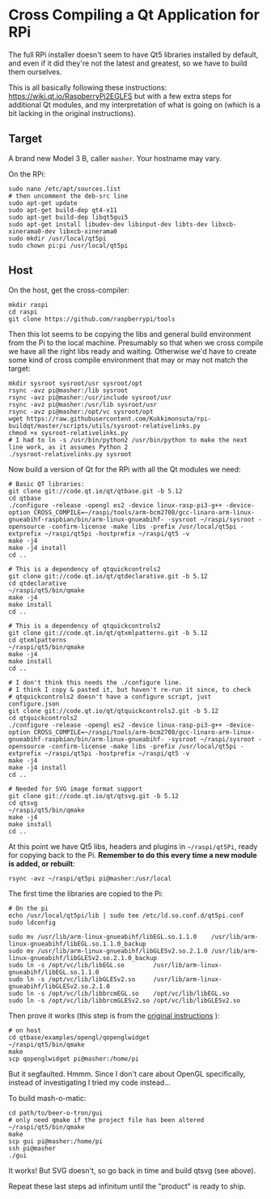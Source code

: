 # Cross Compiling a Qt Application for RPi

The full RPi installer doesn't seem to have Qt5 libraries installed by default, 
and even if it did they're not the latest and greatest, so we have to build
them ourselves.

This is all basically following these instructions: https://wiki.qt.io/RaspberryPi2EGLFS but with a few extra steps for additional Qt modules, and my interpretation of what is going on (which is a bit lacking in the original instructions).


## Target

A brand new Model 3 B, caller `masher`. Your hostname may vary.

On the RPi:

    sudo nano /etc/apt/sources.list
    # then uncomment the deb-src line
    sudo apt-get update
    sudo apt-get build-dep qt4-x11
    sudo apt-get build-dep libqt5gui5 
    sudo apt-get install libudev-dev libinput-dev libts-dev libxcb-xinerama0-dev libxcb-xinerama0
    sudo mkdir /usr/local/qt5pi
    sudo chown pi:pi /usr/local/qt5pi

## Host

On the host, get the cross-compiler:

    mkdir raspi
    cd raspi
    git clone https://github.com/raspberrypi/tools

Then this lot seems to be copying the libs and general build environment from the Pi to the local machine. Presumably so that when we cross compile we have all the right libs ready and waiting. Otherwise we'd have to create some kind of cross compile environment that may or may not match the target:

    mkdir sysroot sysroot/usr sysroot/opt
    rsync -avz pi@masher:/lib sysroot
    rsync -avz pi@masher:/usr/include sysroot/usr
    rsync -avz pi@masher:/usr/lib sysroot/usr
    rsync -avz pi@masher:/opt/vc sysroot/opt
    wget https://raw.githubusercontent.com/Kukkimonsuta/rpi-buildqt/master/scripts/utils/sysroot-relativelinks.py
    chmod +x sysroot-relativelinks.py
    # I had to ln -s /usr/bin/python2 /usr/bin/python to make the next line work, as it assumes Python 2
    ./sysroot-relativelinks.py sysroot 

Now build a version of Qt for the RPi with all the Qt modules we need:

    # Basic QT libraries:
    git clone git://code.qt.io/qt/qtbase.git -b 5.12
    cd qtbase
    ./configure -release -opengl es2 -device linux-rasp-pi3-g++ -device-option CROSS_COMPILE=~/raspi/tools/arm-bcm2708/gcc-linaro-arm-linux-gnueabihf-raspbian/bin/arm-linux-gnueabihf- -sysroot ~/raspi/sysroot -opensource -confirm-license -make libs -prefix /usr/local/qt5pi -extprefix ~/raspi/qt5pi -hostprefix ~/raspi/qt5 -v
    make -j4
    make -j4 install
    cd ..

    # This is a dependency of qtquickcontrols2
    git clone git://code.qt.io/qt/qtdeclarative.git -b 5.12
    cd qtdeclarative
    ~/raspi/qt5/bin/qmake
    make -j4
    make install
    cd ..

    # This is a dependency of qtquickcontrols2
    git clone git://code.qt.io/qt/qtxmlpatterns.git -b 5.12
    cd qtxmlpatterns
    ~/raspi/qt5/bin/qmake
    make -j4
    make install
    cd ..

    # I don't think this needs the ./configure line.
    # I think I copy & pasted it, but haven't re-run it since, to check
    # qtquickcontrols2 doesn't have a configure script, just configure.json
    git clone git://code.qt.io/qt/qtquickcontrols2.git -b 5.12
    cd qtquickcontrols2
    ./configure -release -opengl es2 -device linux-rasp-pi3-g++ -device-option CROSS_COMPILE=~/raspi/tools/arm-bcm2708/gcc-linaro-arm-linux-gnueabihf-raspbian/bin/arm-linux-gnueabihf- -sysroot ~/raspi/sysroot -opensource -confirm-license -make libs -prefix /usr/local/qt5pi -extprefix ~/raspi/qt5pi -hostprefix ~/raspi/qt5 -v
    make -j4
    make -j4 install
    cd ..

    # Needed for SVG image format support
    git clone git://code.qt.io/qt/qtsvg.git -b 5.12
    cd qtsvg
    ~/raspi/qt5/bin/qmake
    make -j4
    make install
    cd ..


At this point we have Qt5 libs, headers and plugins in `~/raspi/qt5Pi`, ready for copying back to the Pi. **Remember to do this every time a new module is added, or rebuilt**:

    rsync -avz ~/raspi/qt5pi pi@masher:/usr/local

The first time the libraries are copied to the Pi:

    # On the pi
    echo /usr/local/qt5pi/lib | sudo tee /etc/ld.so.conf.d/qt5pi.conf
    sudo ldconfig

    sudo mv /usr/lib/arm-linux-gnueabihf/libEGL.so.1.1.0    /usr/lib/arm-linux-gnueabihf/libEGL.so.1.1.0_backup 
    sudo mv /usr/lib/arm-linux-gnueabihf/libGLESv2.so.2.1.0 /usr/lib/arm-linux-gnueabihf/libGLESv2.so.2.1.0_backup 
    sudo ln -s /opt/vc/lib/libEGL.so        /usr/lib/arm-linux-gnueabihf/libEGL.so.1.1.0 
    sudo ln -s /opt/vc/lib/libGLESv2.so     /usr/lib/arm-linux-gnueabihf/libGLESv2.so.2.1.0 
    sudo ln -s /opt/vc/lib/libbrcmEGL.so    /opt/vc/lib/libEGL.so 
    sudo ln -s /opt/vc/lib/libbrcmGLESv2.so /opt/vc/lib/libGLESv2.so

Then prove it works (this step is from the [original instructions](https://wiki.qt.io/RaspberryPi2EGLFS) ):

    # on host
    cd qtbase/examples/opengl/qopenglwidget
    ~/raspi/qt5/bin/qmake
    make
    scp qopenglwidget pi@masher:/home/pi

But it segfaulted. Hmmm. Since I don't care about OpenGL specifically, instead of investigating I tried my code instead...

To build mash-o-matic:

    cd path/to/beer-o-tron/gui
    # only need qmake if the project file has been altered
    ~/raspi/qt5/bin/qmake
    make
    scp gui pi@masher:/home/pi
    ssh pi@masher
    ./gui 

It works! But SVG doesn't, so go back in time and build qtsvg (see above).

Repeat these last steps ad infinitum until the "product" is ready to ship.





